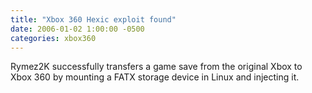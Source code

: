 ```yaml
---
title: "Xbox 360 Hexic exploit found"
date: 2006-01-02 1:00:00 -0500
categories: xbox360
---
```


Rymez2K successfully transfers a game save from the original Xbox to Xbox 360 by mounting a FATX storage device in Linux and injecting it.